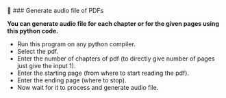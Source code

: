 🚀 ### Generate audio file of PDFs

**You can generate audio file for each chapter or for the given pages using this python code.**

- Run this program on any python compiler.
- Select the pdf.
- Enter the number of chapters of pdf (to directly give number of pages just give the input 1).
- Enter the starting page (from where to start reading the pdf).
- Enter the ending page (where to stop).
- Now wait for it to process and generate audio file.
